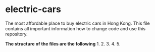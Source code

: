 # electric-cars
The most affordable place to buy electric cars in Hong Kong.
This file contains all important information how to change code and use this repository. 

**The structure of the files are the following**
1.
2.
3.
4.
5. 
